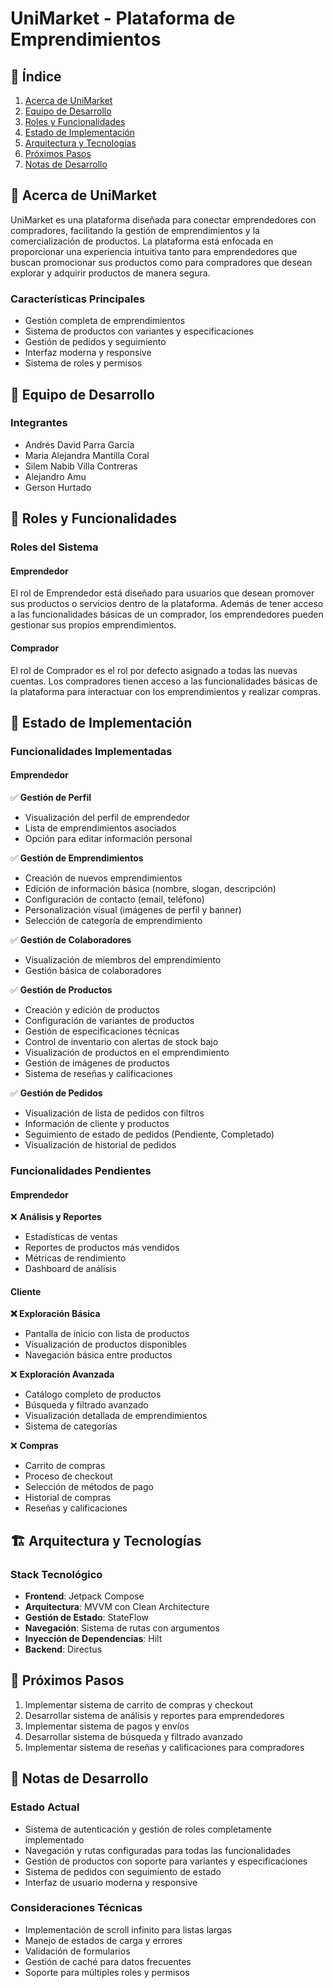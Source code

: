 # UniMarket - Plataforma de Emprendimientos

## 📑 Índice

1. [Acerca de UniMarket](#-acerca-de-unimarket)
2. [Equipo de Desarrollo](#-equipo-de-desarrollo)
3. [Roles y Funcionalidades](#-roles-y-funcionalidades)
4. [Estado de Implementación](#-estado-de-implementación)
5. [Arquitectura y Tecnologías](#-arquitectura-y-tecnologías)
6. [Próximos Pasos](#-próximos-pasos)
7. [Notas de Desarrollo](#-notas-de-desarrollo)

## 🎯 Acerca de UniMarket

UniMarket es una plataforma diseñada para conectar emprendedores con compradores, facilitando la gestión de emprendimientos y la comercialización de productos. La plataforma está enfocada en proporcionar una experiencia intuitiva tanto para emprendedores que buscan promocionar sus productos como para compradores que desean explorar y adquirir productos de manera segura.

### Características Principales

- Gestión completa de emprendimientos
- Sistema de productos con variantes y especificaciones
- Gestión de pedidos y seguimiento
- Interfaz moderna y responsive
- Sistema de roles y permisos

## 👥 Equipo de Desarrollo

### Integrantes

- Andrés David Parra García
- Maria Alejandra Mantilla Coral
- Silem Nabib Villa Contreras
- Alejandro Amu
- Gerson Hurtado

## 🔑 Roles y Funcionalidades

### Roles del Sistema

#### Emprendedor

El rol de Emprendedor está diseñado para usuarios que desean promover sus productos o servicios dentro de la plataforma. Además de tener acceso a las funcionalidades básicas de un comprador, los emprendedores pueden gestionar sus propios emprendimientos.

#### Comprador

El rol de Comprador es el rol por defecto asignado a todas las nuevas cuentas. Los compradores tienen acceso a las funcionalidades básicas de la plataforma para interactuar con los emprendimientos y realizar compras.

## 📱 Estado de Implementación

### Funcionalidades Implementadas

#### Emprendedor

✅ **Gestión de Perfil**

- Visualización del perfil de emprendedor
- Lista de emprendimientos asociados
- Opción para editar información personal

✅ **Gestión de Emprendimientos**

- Creación de nuevos emprendimientos
- Edición de información básica (nombre, slogan, descripción)
- Configuración de contacto (email, teléfono)
- Personalización visual (imágenes de perfil y banner)
- Selección de categoría de emprendimiento

✅ **Gestión de Colaboradores**

- Visualización de miembros del emprendimiento
- Gestión básica de colaboradores

✅ **Gestión de Productos**

- Creación y edición de productos
- Configuración de variantes de productos
- Gestión de especificaciones técnicas
- Control de inventario con alertas de stock bajo
- Visualización de productos en el emprendimiento
- Gestión de imágenes de productos
- Sistema de reseñas y calificaciones

✅ **Gestión de Pedidos**

- Visualización de lista de pedidos con filtros
- Información de cliente y productos
- Seguimiento de estado de pedidos (Pendiente, Completado)
- Visualización de historial de pedidos

### Funcionalidades Pendientes

#### Emprendedor

❌ **Análisis y Reportes**

- Estadísticas de ventas
- Reportes de productos más vendidos
- Métricas de rendimiento
- Dashboard de análisis

#### Cliente

**❌ Exploración Básica**

- Pantalla de inicio con lista de productos
- Visualización de productos disponibles
- Navegación básica entre productos

❌ **Exploración Avanzada**

- Catálogo completo de productos
- Búsqueda y filtrado avanzado
- Visualización detallada de emprendimientos
- Sistema de categorías

❌ **Compras**

- Carrito de compras
- Proceso de checkout
- Selección de métodos de pago
- Historial de compras
- Reseñas y calificaciones

## 🏗️ Arquitectura y Tecnologías

### Stack Tecnológico

- **Frontend**: Jetpack Compose
- **Arquitectura**: MVVM con Clean Architecture
- **Gestión de Estado**: StateFlow
- **Navegación**: Sistema de rutas con argumentos
- **Inyección de Dependencias**: Hilt
- **Backend**: Directus

## 🚀 Próximos Pasos

1. Implementar sistema de carrito de compras y checkout
2. Desarrollar sistema de análisis y reportes para emprendedores
3. Implementar sistema de pagos y envíos
4. Desarrollar sistema de búsqueda y filtrado avanzado
5. Implementar sistema de reseñas y calificaciones para compradores

## 📝 Notas de Desarrollo

### Estado Actual

- Sistema de autenticación y gestión de roles completamente implementado
- Navegación y rutas configuradas para todas las funcionalidades
- Gestión de productos con soporte para variantes y especificaciones
- Sistema de pedidos con seguimiento de estado
- Interfaz de usuario moderna y responsive

### Consideraciones Técnicas

- Implementación de scroll infinito para listas largas
- Manejo de estados de carga y errores
- Validación de formularios
- Gestión de caché para datos frecuentes
- Soporte para múltiples roles y permisos

